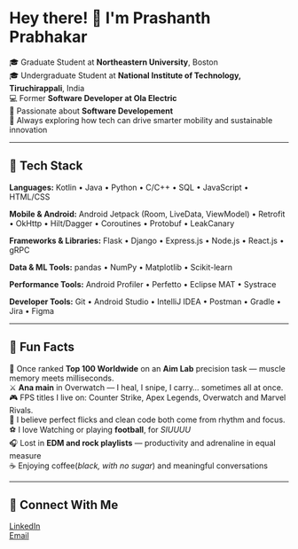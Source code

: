 # Hey there! 👋 I'm Prashanth Prabhakar

🎓 Graduate Student at **Northeastern University**, Boston  
🎓 Undergraduate Student at **National Institute of Technology, Tiruchirappali**, India  
💻 Former **Software Developer at Ola Electric**  
🚀 Passionate about **Software Developement**  
🌱 Always exploring how tech can drive smarter mobility and sustainable innovation  

---

## 🧠 Tech Stack

**Languages:** Kotlin • Java • Python • C/C++ • SQL • JavaScript • HTML/CSS  

**Mobile & Android:** Android Jetpack (Room, LiveData, ViewModel) • Retrofit • OkHttp • Hilt/Dagger • Coroutines • Protobuf • LeakCanary  

**Frameworks & Libraries:** Flask • Django • Express.js • Node.js • React.js • gRPC  

**Data & ML Tools:** pandas • NumPy • Matplotlib • Scikit-learn  

**Performance Tools:** Android Profiler • Perfetto • Eclipse MAT • Systrace  

**Developer Tools:** Git • Android Studio • IntelliJ IDEA • Postman • Gradle • Jira • Figma


---

## 🧠 Fun Facts
🎯 Once ranked **Top 100 Worldwide** on an **Aim Lab** precision task — muscle memory meets milliseconds.  
⚔️ **Ana main** in Overwatch — I heal, I snipe, I carry… sometimes all at once.  
🎮 FPS titles I live on: Counter Strike, Apex Legends, Overwatch and Marvel Rivals.  
🧩 I believe perfect flicks and clean code both come from rhythm and focus.  
⚽ I love Watching or playing **football**, for *SIUUUU*  
🎧 Lost in **EDM and rock playlists** — productivity and adrenaline in equal measure  
☕ Enjoying coffee(*black, with no sugar*) and meaningful conversations  

---

## 🤝 Connect With Me
[LinkedIn](https://www.linkedin.com/in/prashanth-prabhakar-25a68b1a5)   
[Email](cbeprashanth@gmail.com)
